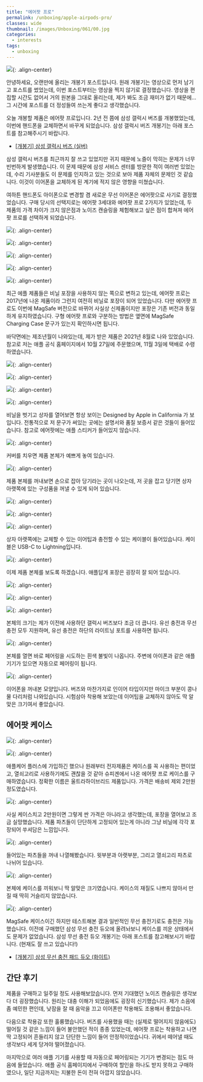 ```yaml
---
title: "에어팟 프로"
permalink: /unboxing/apple-airpods-pro/
classes: wide
thumbnail: /images/Unboxing/061/00.jpg
categories:
  - interests
tags:
  - unboxing
---
```


![](/images/Unboxing/061/00.jpg){: .align-center}

안녕하세요, 오랜만에 올리는 개봉기 포스트입니다. 원래 개봉기는 영상으로 먼저 남기고 포스트를 썼었는데, 이번 포스트부터는 영상을 찍지 않기로 결정했습니다. 영상을 편집할 시간도 없어서 거의 원본을 그대로 올리는데, 제가 봐도 조금 재미가 없기 때문에... 그 시간에 포스트를 더 정성들여 쓰는게 좋다고 생각했습니다.

오늘 개봉할 제품은 에어팟 프로입니다. 2년 전 쯤에 삼성 갤럭시 버즈를 개봉했었는데, 이번에 핸드폰을 교체하면서 바꾸게 되었습니다. 삼성 갤럭시 버즈 개봉기는 아래 포스트를 참고해주시기 바랍니다.

- [[개봉기] 삼성 갤럭시 버즈 (실버)](/unboxing/samsung-galaxy-buds/)

삼성 갤럭시 버즈를 최근까지 잘 쓰고 있었지만 귀지 때문에 노즐이 막히는 문제가 너무 빈번하게 발생했습니다. 이 문제 때문에 삼성 서비스 센터를 방문한 적이 여러번 있었는데, 수리 기사분들도 이 문제를 인지하고 있는 것으로 보아 제품 자체의 문제인 것 같습니다. 이것이 이어폰을 교체하게 된 계기에 적지 않은 영향을 미쳤습니다.

여하튼 핸드폰도 아이폰으로 변경할 겸 새로운 무선 이어폰은 에어팟으로 사기로 결정했었습니다. 구매 당시의 선택지로는 에어팟 3세대와 에어팟 프로 2가지가 있었는데, 두 제품의 가격 차이가 크지 않은점과 노이즈 캔슬링을 체험해보고 싶은 점이 합쳐져 에어팟 프로를 선택하게 되었습니다.

![](/images/Unboxing/061/01.jpg){: .align-center}

![](/images/Unboxing/061/02.jpg){: .align-center}

![](/images/Unboxing/061/03.jpg){: .align-center}

![](/images/Unboxing/061/04.jpg){: .align-center}

![](/images/Unboxing/061/05.jpg){: .align-center}

최근 에플 제품들은 비닐 포장을 사용하지 않는 쪽으로 변하고 있는데, 에어팟 프로는 2017년에 나온 제품이라 그런지 여전히 비닐로 포장이 되어 있었습니다. 다만 에어팟 프로도 이번에 MagSafe 버전으로 바뀌어 사실상 신제품이지만 포장은 기존 버전과 동일하게 유지하였습니다. 구형 에어팟 프로와 구분하는 방법은 옆면에 MagSafe Charging Case 문구가 있는지 확인하시면 됩니다.

바닥면에는 제조년월이 나와있는데, 제가 받은 제품은 2021년 8월로 나와 있었습니다. 참고로 저는 애플 공식 홈페이지에서 10월 27일에 주문했으며, 11월 3일에 택배로 수령하였습니다.

![](/images/Unboxing/061/06.jpg){: .align-center}

![](/images/Unboxing/061/07.jpg){: .align-center}

![](/images/Unboxing/061/08.jpg){: .align-center}

![](/images/Unboxing/061/09.jpg){: .align-center}

비닐을 벗기고 상자를 열어보면 항상 보이는 Designed by Apple in California 가 보입니다. 전통적으로 저 문구가 써있는 곳에는 설명서와 품질 보증서 같은 것들이 들어있습니다. 참고로 에어팟에는 애플 스티커가 들어있지 않습니다.

![](/images/Unboxing/061/10.jpg){: .align-center}

커버를 치우면 제품 본체가 예쁘게 놓여 있습니다.

![](/images/Unboxing/061/11.jpg){: .align-center}

제품 본체를 꺼내보면 손으로 잡아 당기라는 곳이 나오는데, 저 곳을 잡고 당기면 상자 아랫쪽에 있는 구성품을 꺼낼 수 있게 되어 있습니다.

![](/images/Unboxing/061/12.jpg){: .align-center}

![](/images/Unboxing/061/13.jpg){: .align-center}

![](/images/Unboxing/061/14.jpg){: .align-center}

상자 아랫쪽에는 교체할 수 있는 이어팁과 충전할 수 있는 케이블이 들어있습니다. 케이블은 USB-C to Lightning입니다.

![](/images/Unboxing/061/15.jpg){: .align-center}

이제 제품 본체를 보도록 하겠습니다. 애플답게 포장은 굉장히 잘 되어 있습니다.

![](/images/Unboxing/061/16.jpg){: .align-center}

![](/images/Unboxing/061/17.jpg){: .align-center}

![](/images/Unboxing/061/18.jpg){: .align-center}

본체의 크기는 제가 이전에 사용하던 갤럭시 버즈보다 조금 더 큽니다. 유선 충전과 무선 충전 모두 지원하며, 유선 충전은 하단의 라이트닝 포트를 사용하면 됩니다.

![](/images/Unboxing/061/19.jpg){: .align-center}

본체를 열면 바로 페어링을 시도하는 흰색 불빛이 나옵니다. 주변에 아이폰과 같은 애플 기기가 있으면 자동으로 페어링이 됩니다.

![](/images/Unboxing/061/20.jpg){: .align-center}

이어폰을 꺼내본 모양입니다. 버즈와 마찬가지로 인이어 타입이지만 마이크 부분이 콩나물 다리처럼 나와있습니다. 시험삼아 착용해 보았는데 이어팁을 교체하지 않아도 딱 알맞은 크기여서 좋았습니다.

## 에어팟 케이스

![](/images/Unboxing/061/21.jpg){: .align-center}

![](/images/Unboxing/061/22.jpg){: .align-center}

애플케어 플러스에 가입하긴 했으나 원래부터 전자제품은 케이스를 꼭 사용하는 편이었고, 열쇠고리로 사용하기에도 괜찮을 것 같아 슈피겐에서 나온 에어팟 프로 케이스를 구매하였습니다. 정확한 이름은 울트라하이브리드 제품입니다. 가격은 배송비 제외 2만원 정도였습니다.

![](/images/Unboxing/061/23.jpg){: .align-center}

사실 케이스치고 2만원이면 그렇게 싼 가격은 아니라고 생각했는데, 포장을 열어보고 조금 실망했습니다. 제품 파츠들이 단단하게 고정되어 있는게 아니라 그냥 비닐에 각각 포장되어 쑤셔담은 느낌입니다.

![](/images/Unboxing/061/24.jpg){: .align-center}

들어있는 파츠들을 꺼내 나열해봤습니다. 윗부분과 아랫부분, 그리고 열쇠고리 파츠로 나뉘어 있습니다.

![](/images/Unboxing/061/25.jpg){: .align-center}

본체에 케이스를 끼워보니 딱 알맞은 크기였습니다. 케이스의 재질도 나쁘지 않아서 만질 때 딱히 거슬리지 않았습니다.

![](/images/Unboxing/061/26.jpg){: .align-center}

MagSafe 케이스이긴 하지만 테스트해본 결과 일반적인 무선 충전기로도 충전은 가능했습니다. 이전에 구매했던 삼성 무선 충전 듀오에 올려놔보니 케이스를 끼운 상태에서도 문제가 없었습니다. 삼성 무선 충전 듀오 개봉기는 아래 포스트를 참고해보시기 바랍니다. (현재도 잘 쓰고 있습니다!)

- [[개봉기] 삼성 무선 충전 패드 듀오 (화이트)](/unboxing/samsung-wireless-charge-pad-duo/)

## 간단 후기

제품을 구매하고 일주일 정도 사용해보았습니다. 먼저 기대했던 노이즈 캔슬링은 생각보다 더 굉장했습니다. 원리는 대충 이해가 되었음에도 굉장히 신기했습니다. 제가 소음에 좀 예민한 편인데, 낮잠을 잘 때 음악을 끄고 이어폰만 착용해도 조용해서 좋았습니다.

다음으로 착용감 또한 훌륭했습니다. 버즈를 사용했을 때는 (실제로 떨어지지 않음에도) 떨어질 것 같은 느낌이 들어 불안했던 적이 종종 있었는데, 에어팟 프로는 착용하고 나면 딱 고정되어 흔들리지 않고 단단한 느낌이 들어 안정적이었습니다. 귀에서 떼어낼 때도 생각보다 세게 당겨야 떨어졌습니다.

마지막으로 여러 애플 기기를 사용할 때 자동으로 페어링되는 기기가 변경되는 점도 마음에 들었습니다. 애플 공식 홈페이지에서 구매하여 할인을 하나도 받지 못하고 구매하였으나, 일단 지금까지는 지불한 돈이 전혀 아깝지 않았습니다.
